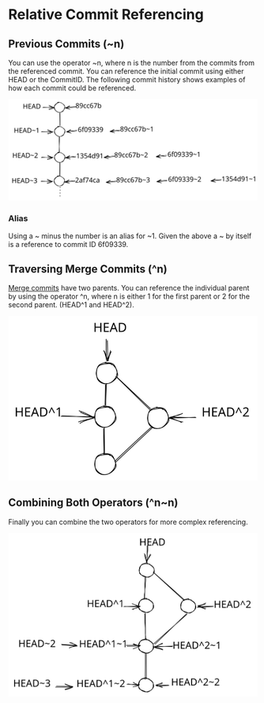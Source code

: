 # Relative Commit Referencing

## Previous Commits (\~n)

You can use the operator \~n, where n is the number from the commits from the referenced commit. You can reference the initial commit using either HEAD or the CommitID. The following commit history shows examples of how each commit could be referenced.

<img src="../../.gitbook/assets/file.excalidraw.svg" alt="" class="gitbook-drawing">

### Alias

Using a \~ minus the number is an alias for \~1.  Given the above a \~ by itself is a reference to commit ID 6f09339.

## Traversing Merge Commits (^n)

[Merge commits](../commands/merge.md#commit-at-merge-time-merge-commit) have two parents. You can reference the individual parent by using the operator ^n, where n is either 1 for the first parent or 2 for the second parent. (HEAD^1 and HEAD^2).&#x20;

<img src="../../.gitbook/assets/file.excalidraw (1).svg" alt="" class="gitbook-drawing">

## Combining Both Operators (^n\~n)

Finally you can combine the two operators for more complex referencing.

<img src="../../.gitbook/assets/file.excalidraw (2).svg" alt="" class="gitbook-drawing">
